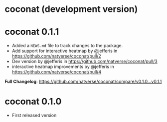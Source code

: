 # coconat (development version)

# coconat 0.1.1

* Added a `NEWS.md` file to track changes to the package.
* Add support for interactive heatmap by @jefferis in https://github.com/natverse/coconat/pull/2
* Dev version by @jefferis in https://github.com/natverse/coconat/pull/3
* interactive heatmap improvements by @jefferis in https://github.com/natverse/coconat/pull/4

**Full Changelog**: https://github.com/natverse/coconat/compare/v0.1.0...v0.1.1

# coconat 0.1.0

* First released version
